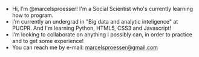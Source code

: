  - Hi, I’m @marcelsproesser! I'm a Social Scientist who's currently learning how to program. 
-  I’m currently an undergrad in "Big data and analytic inteligence" at PUCPR. And I'm learning Python, HTML5, CSS3 and Javascript!
-  I’m looking to collaborate on anything I possibly can, in order to practice and to get some experience! 
-  You can reach me by e-mail: marcelsproesser@gmail.com

<!---
marcelsproesser/marcelsproesser is a ✨ special ✨ repository because its `README.md` (this file) appears on your GitHub profile.
You can click the Preview link to take a look at your changes.
--->
